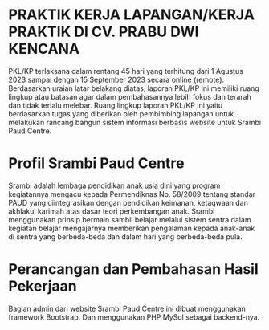 # PRAKTIK KERJA LAPANGAN/KERJA PRAKTIK DI CV. PRABU DWI KENCANA
PKL/KP terlaksana dalam rentang 45 hari yang terhitung dari 1 Agustus 2023 sampai dengan 15 September 2023 secara online (remote). Berdasarkan uraian latar belakang diatas, laporan PKL/KP ini memiliki ruang lingkup atau batasan agar dalam pembahasannya lebih fokus dan terarah dan tidak terlalu melebar. Ruang lingkup laporan PKL/KP ini yaitu berdasarkan tugas yang diberikan oleh pembimbing lapangan untuk melakukan rancang bangun sistem informasi berbasis website untuk Srambi Paud Centre.

# Profil Srambi Paud Centre
Srambi adalah lembaga pendidikan anak usia dini yang program kegiatannya mengacu kepada Permendiknas No. 58/2009 tentang standar PAUD yang diintegrasikan dengan pendidikan keimanan, ketaqwaan dan akhlakul karimah atas dasar teori perkembangan anak. Srambi menggunakan prinsip bermain sambil belajar melalui sistem sentra dalam kegiatan belajar mengajarnya memberikan pengalaman kepada anak-anak di sentra yang berbeda-beda dan dalam hari yang berbeda-beda pula.

#	Perancangan dan Pembahasan Hasil Pekerjaan
Bagian admin dari website Srambi Paud Centre ini dibuat menggunakan framework Bootstrap. Dan menggunakan PHP MySql sebagai backend-nya.
